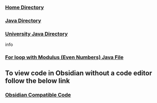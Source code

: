 ### [Home Directory](/CodeLanguages/ReadMe.md)
### [Java Directory](/CodeLanguages/Java/JavaContents.md)
### [University Java Directory](/CodeLanguages/Java/UniversityJavaFiles/ReadMe.md)

info
### [For loop with Modulus (Even Numbers) Java File](forWithModulusEven.java)

## To view code in Obsidian without a code editor follow the below link

### [Obsidian Compatible Code](forWithModulusEven.md)